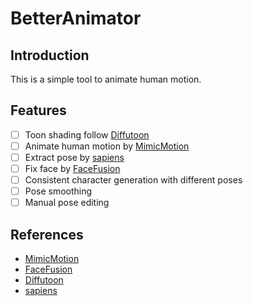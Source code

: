 # BetterAnimator

## Introduction

This is a simple tool to animate human motion.

## Features

- [ ] Toon shading follow [Diffutoon](https://ecnu-cilab.github.io/DiffutoonProjectPage/)
- [ ] Animate human motion by [MimicMotion](https://github.com/Tencent/MimicMotion)
- [ ] Extract pose by [sapiens](https://github.com/facebookresearch/sapiens)
- [ ] Fix face by [FaceFusion](https://github.com/facefusion/facefusion)
- [ ] Consistent character generation with different poses
- [ ] Pose smoothing
- [ ] Manual pose editing

## References

- [MimicMotion](https://github.com/Tencent/MimicMotion)
- [FaceFusion](https://github.com/facefusion/facefusion)
- [Diffutoon](https://ecnu-cilab.github.io/DiffutoonProjectPage/)
- [sapiens](https://github.com/facebookresearch/sapiens)